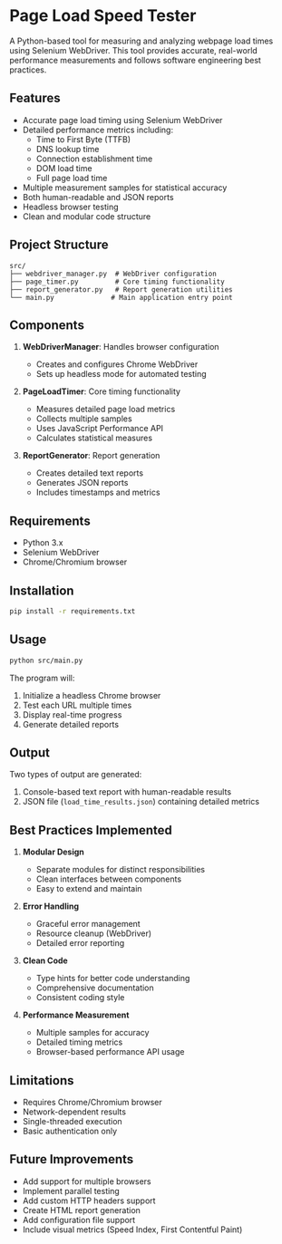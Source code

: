 # Page Load Speed Tester

A Python-based tool for measuring and analyzing webpage load times using Selenium WebDriver. This tool provides accurate, real-world performance measurements and follows software engineering best practices.

## Features

- Accurate page load timing using Selenium WebDriver
- Detailed performance metrics including:
  - Time to First Byte (TTFB)
  - DNS lookup time
  - Connection establishment time
  - DOM load time
  - Full page load time
- Multiple measurement samples for statistical accuracy
- Both human-readable and JSON reports
- Headless browser testing
- Clean and modular code structure

## Project Structure

```
src/
├── webdriver_manager.py  # WebDriver configuration
├── page_timer.py         # Core timing functionality
├── report_generator.py   # Report generation utilities
└── main.py              # Main application entry point
```

## Components

1. **WebDriverManager**: Handles browser configuration
   - Creates and configures Chrome WebDriver
   - Sets up headless mode for automated testing

2. **PageLoadTimer**: Core timing functionality
   - Measures detailed page load metrics
   - Collects multiple samples
   - Uses JavaScript Performance API
   - Calculates statistical measures

3. **ReportGenerator**: Report generation
   - Creates detailed text reports
   - Generates JSON reports
   - Includes timestamps and metrics

## Requirements

- Python 3.x
- Selenium WebDriver
- Chrome/Chromium browser

## Installation

```bash
pip install -r requirements.txt
```

## Usage

```bash
python src/main.py
```

The program will:
1. Initialize a headless Chrome browser
2. Test each URL multiple times
3. Display real-time progress
4. Generate detailed reports

## Output

Two types of output are generated:
1. Console-based text report with human-readable results
2. JSON file (`load_time_results.json`) containing detailed metrics

## Best Practices Implemented

1. **Modular Design**
   - Separate modules for distinct responsibilities
   - Clean interfaces between components
   - Easy to extend and maintain

2. **Error Handling**
   - Graceful error management
   - Resource cleanup (WebDriver)
   - Detailed error reporting

3. **Clean Code**
   - Type hints for better code understanding
   - Comprehensive documentation
   - Consistent coding style

4. **Performance Measurement**
   - Multiple samples for accuracy
   - Detailed timing metrics
   - Browser-based performance API usage

## Limitations

- Requires Chrome/Chromium browser
- Network-dependent results
- Single-threaded execution
- Basic authentication only

## Future Improvements

- Add support for multiple browsers
- Implement parallel testing
- Add custom HTTP headers support
- Create HTML report generation
- Add configuration file support
- Include visual metrics (Speed Index, First Contentful Paint)